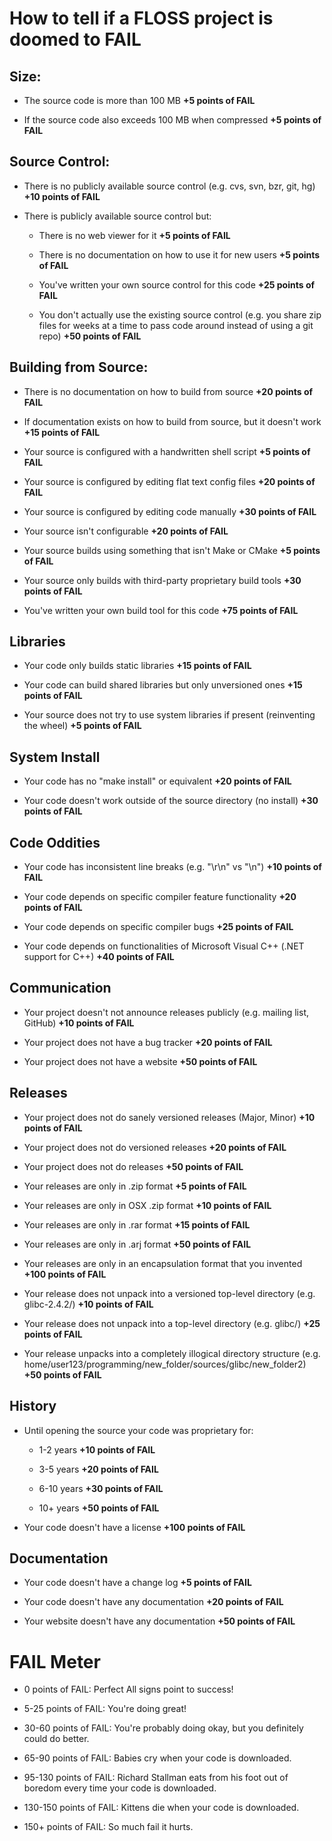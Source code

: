 How to tell if a FLOSS project is doomed to FAIL
================================================

## Size:

* The source code is more than 100 MB **+5 points of FAIL**

* If the source code also exceeds 100 MB when compressed **+5 points of FAIL**

## Source Control:

* There is no publicly available source control (e.g. cvs, svn, bzr, git, hg)
  **+10 points of FAIL**

* There is publicly available source control but:

  * There is no web viewer for it **+5 points of FAIL**

  * There is no documentation on how to use it for new users **+5 points of FAIL**

  * You've written your own source control for this code **+25 points of FAIL**

  * You don't actually use the existing source control (e.g. you share zip files
    for weeks at a time to pass code around instead of using a git repo) **+50 points of FAIL**

## Building from Source:

* There is no documentation on how to build from source **+20 points of FAIL**

* If documentation exists on how to build from source, but it doesn't work
  **+15 points of FAIL**

* Your source is configured with a handwritten shell script **+5 points of FAIL**

* Your source is configured by editing flat text config files **+20 points of FAIL**

* Your source is configured by editing code manually **+30 points of FAIL**

* Your source isn't configurable **+20 points of FAIL**

* Your source builds using something that isn't Make or CMake **+5 points of FAIL**

* Your source only builds with third-party proprietary build tools **+30 points of FAIL**

* You've written your own build tool for this code **+75 points of FAIL**

## Libraries

* Your code only builds static libraries **+15 points of FAIL**

* Your code can build shared libraries but only unversioned ones **+15 points of FAIL**

* Your source does not try to use system libraries if present 
  (reinventing the wheel) **+5 points of FAIL**

## System Install

* Your code has no "make install" or equivalent **+20 points of FAIL**

* Your code doesn't work outside of the source directory (no install) **+30 points of FAIL**

## Code Oddities

* Your code has inconsistent line breaks (e.g. "\r\n" vs "\n") **+10 points of FAIL**

* Your code depends on specific compiler feature functionality **+20 points of FAIL**

* Your code depends on specific compiler bugs **+25 points of FAIL**

* Your code depends on functionalities of Microsoft Visual C++ (.NET support for C++)
  **+40 points of FAIL**

## Communication

* Your project doesn't not announce releases publicly (e.g. mailing list, GitHub)
  **+10 points of FAIL**

* Your project does not have a bug tracker **+20 points of FAIL**

* Your project does not have a website **+50 points of FAIL**

## Releases

* Your project does not do sanely versioned releases (Major, Minor) **+10 points of FAIL**

* Your project does not do versioned releases **+20 points of FAIL**

* Your project does not do releases **+50 points of FAIL**

* Your releases are only in .zip format **+5 points of FAIL**

* Your releases are only in OSX .zip format **+10 points of FAIL**

* Your releases are only in .rar format **+15 points of FAIL**

* Your releases are only in .arj format **+50 points of FAIL**

* Your releases are only in an encapsulation format that you invented
  **+100 points of FAIL**

* Your release does not unpack into a versioned top-level directory
  (e.g. glibc-2.4.2/) **+10 points of FAIL**

* Your release does not unpack into a top-level directory
  (e.g. glibc/) **+25 points of FAIL**

* Your release unpacks into a completely illogical directory
  structure (e.g. home/user123/programming/new_folder/sources/glibc/new_folder2)
  **+50 points of FAIL**

## History

* Until opening the source your code was proprietary for:

  * 1-2 years **+10 points of FAIL**

  * 3-5 years **+20 points of FAIL**

  * 6-10 years **+30 points of FAIL**

  * 10+ years **+50 points of FAIL**

* Your code doesn't have a license **+100 points of FAIL**

## Documentation

* Your code doesn't have a change log **+5 points of FAIL**

* Your code doesn't have any documentation **+20 points of FAIL**

* Your website doesn't have any documentation **+50 points of FAIL**

# FAIL Meter

* 0 points of FAIL: Perfect All signs point to success!

* 5-25 points of FAIL: You're doing great!

* 30-60 points of FAIL: You're probably doing okay, but you
  definitely could do better.

* 65-90 points of FAIL: Babies cry when your code is downloaded.

* 95-130 points of FAIL: Richard Stallman eats from his foot
  out of boredom every time your code is downloaded.

* 130-150 points of FAIL: Kittens die when your code is downloaded.

* 150+ points of FAIL: So much fail it hurts.
